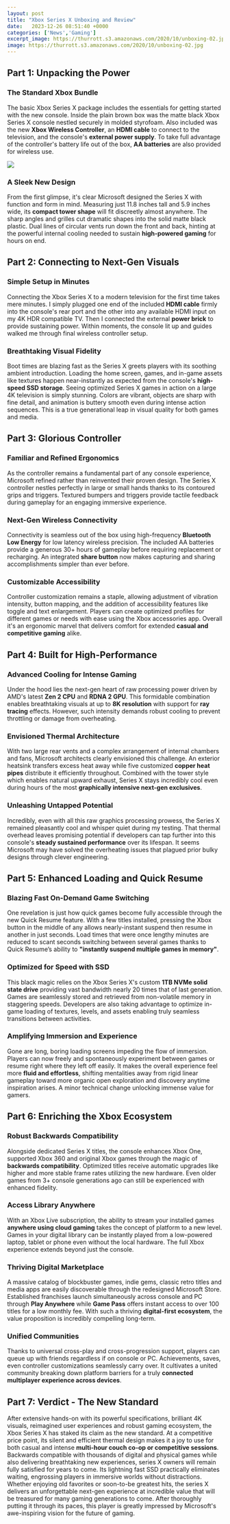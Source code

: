 ```yaml
---
layout: post
title: "Xbox Series X Unboxing and Review"
date:   2023-12-26 08:51:40 +0000
categories: ['News','Gaming']
excerpt_image: https://thurrott.s3.amazonaws.com/2020/10/unboxing-02.jpg
image: https://thurrott.s3.amazonaws.com/2020/10/unboxing-02.jpg
---
```


## Part 1: Unpacking the Power
### The Standard Xbox Bundle 
The basic Xbox Series X package includes the essentials for getting started with the new console. Inside the plain brown box was the matte black Xbox Series X console nestled securely in molded styrofoam. Also included was the new **Xbox Wireless Controller**, an **HDMI cable** to connect to the television, and the console's **external power supply**. To take full advantage of the controller's battery life out of the box, **AA batteries** are also provided for wireless use.

![](https://www.gameonaus.com/wp-content/uploads/2020/11/xboxseriesxpackaging.jpg)
### A Sleek New Design
From the first glimpse, it's clear Microsoft designed the Series X with function and form in mind. Measuring just 11.8 inches tall and 5.9 inches wide, its **compact tower shape** will fit discreetly almost anywhere. The sharp angles and grilles cut dramatic shapes into the solid matte black plastic. Dual lines of circular vents run down the front and back, hinting at the powerful internal cooling needed to sustain **high-powered gaming** for hours on end.
## Part 2: Connecting to Next-Gen Visuals 
### Simple Setup in Minutes
Connecting the Xbox Series X to a modern television for the first time takes mere minutes. I simply plugged one end of the included **HDMI cable** firmly into the console's rear port and the other into any available HDMI input on my 4K HDR compatible TV. Then I connected the external **power brick** to provide sustaining power. Within moments, the console lit up and guides walked me through final wireless controller setup. 
### Breathtaking Visual Fidelity 
Boot times are blazing fast as the Series X greets players with its soothing ambient introduction. Loading the home screen, games, and in-game assets like textures happen near-instantly as expected from the console's **high-speed SSD storage**. Seeing optimized Series X games in action on a large 4K television is simply stunning. Colors are vibrant, objects are sharp with fine detail, and animation is buttery smooth even during intense action sequences. This is a true generational leap in visual quality for both games and media.
## Part 3: Glorious Controller 
### Familiar and Refined Ergonomics
As the controller remains a fundamental part of any console experience, Microsoft refined rather than reinvented their proven design. The Series X controller nestles perfectly in large or small hands thanks to its contoured grips and triggers. Textured bumpers and triggers provide tactile feedback during gameplay for an engaging immersive experience. 
### Next-Gen Wireless Connectivity
Connectivity is seamless out of the box using high-frequency **Bluetooth Low Energy** for low latency wireless precision. The included AA batteries provide a generous 30+ hours of gameplay before requiring replacement or recharging. An integrated **share button** now makes capturing and sharing accomplishments simpler than ever before. 
### Customizable Accessibility 
Controller customization remains a staple, allowing adjustment of vibration intensity, button mapping, and the addition of accessibility features like toggle and text enlargement. Players can create optimized profiles for different games or needs with ease using the Xbox accessories app. Overall it's an ergonomic marvel that delivers comfort for extended **casual and competitive gaming** alike.
## Part 4: Built for High-Performance 
### Advanced Cooling for Intense Gaming
Under the hood lies the next-gen heart of raw processing power driven by AMD's latest **Zen 2 CPU** and **RDNA 2 GPU**. This formidable combination enables breathtaking visuals at up to **8K resolution** with support for **ray tracing** effects. However, such intensity demands robust cooling to prevent throttling or damage from overheating. 
### Envisioned Thermal Architecture
With two large rear vents and a complex arrangement of internal chambers and fans, Microsoft architects clearly envisioned this challenge. An exterior heatsink transfers excess heat away while five customized **copper heat pipes** distribute it efficiently throughout. Combined with the tower style which enables natural upward exhaust, Series X stays incredibly cool even during hours of the most **graphically intensive next-gen exclusives**.
### Unleashing Untapped Potential 
Incredibly, even with all this raw graphics processing prowess, the Series X remained pleasantly cool and whisper quiet during my testing. That thermal overhead leaves promising potential if developers can tap further into this console's **steady sustained performance** over its lifespan. It seems Microsoft may have solved the overheating issues that plagued prior bulky designs through clever engineering.
## Part 5: Enhanced Loading and Quick Resume  
### Blazing Fast On-Demand Game Switching
One revelation is just how quick games become fully accessible through the new Quick Resume feature. With a few titles installed, pressing the Xbox button in the middle of any allows nearly-instant suspend then resume in another in just seconds. Load times that were once lengthy minutes are reduced to scant seconds switching between several games thanks to Quick Resume’s ability to **"instantly suspend multiple games in memory"**. 
### Optimized for Speed with SSD 
This black magic relies on the Xbox Series X's custom **1TB NVMe solid state drive** providing vast bandwidth nearly 20 times that of last generation. Games are seamlessly stored and retrieved from non-volatile memory in staggering speeds. Developers are also taking advantage to optimize in-game loading of textures, levels, and assets enabling truly seamless transitions between activities. 
### Amplifying Immersion and Experience 
Gone are long, boring loading screens impeding the flow of immersion. Players can now freely and spontaneously experiment between games or resume right where they left off easily. It makes the overall experience feel more **fluid and effortless**, shifting mentalities away from rigid linear gameplay toward more organic open exploration and discovery anytime inspiration arises. A minor technical change unlocking immense value for gamers.
## Part 6: Enriching the Xbox Ecosystem 
### Robust Backwards Compatibility 
Alongside dedicated Series X titles, the console enhances Xbox One, supported Xbox 360 and original Xbox games through the magic of **backwards compatibility**. Optimized titles receive automatic upgrades like higher and more stable frame rates utilizing the new hardware. Even older games from 3+ console generations ago can still be experienced with enhanced fidelity.
### Access Library Anywhere 
With an Xbox Live subscription, the ability to stream your installed games **anywhere using cloud gaming** takes the concept of platform to a new level. Games in your digital library can be instantly played from a low-powered laptop, tablet or phone even without the local hardware. The full Xbox experience extends beyond just the console. 
### Thriving Digital Marketplace 
A massive catalog of blockbuster games, indie gems, classic retro titles and media apps are easily discoverable through the redesigned Microsoft Store. Established franchises launch simultaneously across console and PC through **Play Anywhere** while **Game Pass** offers instant access to over 100 titles for a low monthly fee. With such a thriving **digital-first ecosystem**, the value proposition is incredibly compelling long-term.  
### Unified Communities  
Thanks to universal cross-play and cross-progression support, players can queue up with friends regardless if on console or PC. Achievements, saves, even controller customizations seamlessly carry over. It cultivates a united community breaking down platform barriers for a truly **connected multiplayer experience across devices**.
## Part 7: Verdict - The New Standard
After extensive hands-on with its powerful specifications, brilliant 4K visuals, reimagined user experiences and robust gaming ecosystem, the Xbox Series X has staked its claim as the new standard. At a competitive price point, its silent and efficient thermal design makes it a joy to use for both casual and intense **multi-hour couch co-op or competitive sessions**. 
Backwards compatible with thousands of digital and physical games while also delivering breathtaking new experiences, series X owners will remain fully satisfied for years to come. Its lightning fast SSD practically eliminates waiting, engrossing players in immersive worlds without distractions. Whether enjoying old favorites or soon-to-be greatest hits, the series X delivers an unforgettable next-gen experience at incredible value that will be treasured for many gaming generations to come. After thoroughly putting it through its paces, this player is greatly impressed by Microsoft's awe-inspiring vision for the future of gaming.
